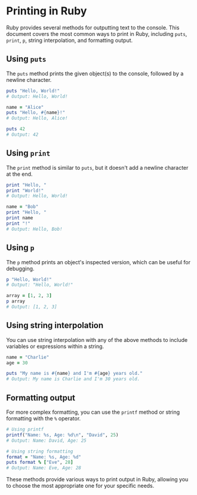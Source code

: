 # Printing in Ruby

Ruby provides several methods for outputting text to the console. This document covers the most common ways to print in Ruby, including `puts`, `print`, `p`, string interpolation, and formatting output.

## Using `puts`

The `puts` method prints the given object(s) to the console, followed by a newline character.

```ruby
puts "Hello, World!"
# Output: Hello, World!

name = "Alice"
puts "Hello, #{name}!"
# Output: Hello, Alice!

puts 42
# Output: 42
```

## Using `print`

The `print` method is similar to `puts`, but it doesn't add a newline character at the end.

```ruby
print "Hello, "
print "World!"
# Output: Hello, World!

name = "Bob"
print "Hello, "
print name
print "!"
# Output: Hello, Bob!
```

## Using `p`

The `p` method prints an object's inspected version, which can be useful for debugging.

```ruby
p "Hello, World!"
# Output: "Hello, World!"

array = [1, 2, 3]
p array
# Output: [1, 2, 3]
```

## Using string interpolation

You can use string interpolation with any of the above methods to include variables or expressions within a string.

```ruby
name = "Charlie"
age = 30

puts "My name is #{name} and I'm #{age} years old."
# Output: My name is Charlie and I'm 30 years old.
```

## Formatting output

For more complex formatting, you can use the `printf` method or string formatting with the `%` operator.

```ruby
# Using printf
printf("Name: %s, Age: %d\n", "David", 25)
# Output: Name: David, Age: 25

# Using string formatting
format = "Name: %s, Age: %d"
puts format % ["Eve", 28]
# Output: Name: Eve, Age: 28
```

These methods provide various ways to print output in Ruby, allowing you to choose the most appropriate one for your specific needs.
